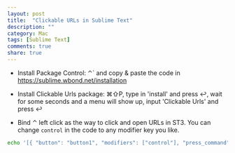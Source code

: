 ```yaml
---
layout: post
title:  "Clickable URLs in Sublime Text"
description: ""
category: Mac
tags: [Sublime Text]
comments: true
share: true
---
```


- Install Package Control: ⌃` and copy & paste the code in <https://sublime.wbond.net/installation>

- Install Clickable Urls package: ⌘⇧P, type in 'install' and press ↩, wait for some seconds and a menu will show up, input 'Clickable Urls' and press ↩

- Bind ⌃ left click as the way to click and open URLs in ST3. You can change `control` in the code to any modifier key you like.

~~~ bash
echo '[{ "button": "button1", "modifiers": ["control"], "press_command": "open_url" }]' > ~/Library/Application\ Support/Sublime\ Text\ 3/Packages/User/Default\ \(OSX\).sublime-mousemap
~~~